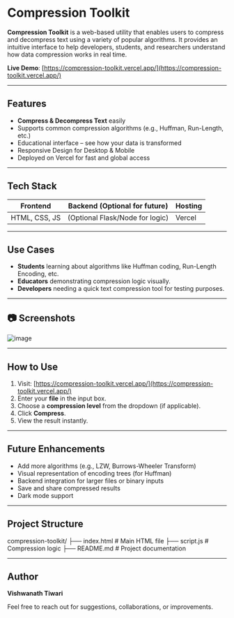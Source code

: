 # Compression Toolkit

**Compression Toolkit** is a web-based utility that enables users to compress and decompress text using a variety of popular algorithms. It provides an intuitive interface to help developers, students, and researchers understand how data compression works in real time.

 **Live Demo**: [https://compression-toolkit.vercel.app/](https://compression-toolkit.vercel.app/)

---

##  Features

-  **Compress & Decompress Text** easily
-  Supports common compression algorithms (e.g., Huffman, Run-Length, etc.)
-  Educational interface – see how your data is transformed
-  Responsive Design for Desktop & Mobile
-  Deployed on Vercel for fast and global access

---

##  Tech Stack

| Frontend         | Backend (Optional for future) | Hosting       |
|------------------|------------------------------|----------------|
| HTML, CSS, JS     | (Optional Flask/Node for logic) | Vercel        |

---

##  Use Cases

-  **Students** learning about algorithms like Huffman coding, Run-Length Encoding, etc.
-  **Educators** demonstrating compression logic visually.
-  **Developers** needing a quick text compression tool for testing purposes.

---

## 📷 Screenshots

![image](https://github.com/user-attachments/assets/356beb51-caf9-4ffb-9445-20e13243013c)


---

##  How to Use

1. Visit: [https://compression-toolkit.vercel.app/](https://compression-toolkit.vercel.app/)
2. Enter your **file** in the input box.
3. Choose a **compression level** from the dropdown (if applicable).
4. Click **Compress**.
5. View the result instantly.

---

##  Future Enhancements

- Add more algorithms (e.g., LZW, Burrows-Wheeler Transform)
- Visual representation of encoding trees (for Huffman)
- Backend integration for larger files or binary inputs
- Save and share compressed results
- Dark mode support

---

##  Project Structure

compression-toolkit/
├── index.html # Main HTML file
├── script.js # Compression logic
├── README.md # Project documentation



---


##  Author

**Vishwanath Tiwari**

Feel free to reach out for suggestions, collaborations, or improvements.
